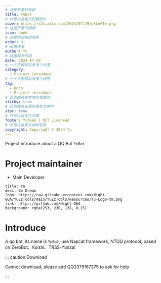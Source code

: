 ```yaml
---
# 这是文章的标题
title: YuBot
# 你可以自定义封面图片
cover: https://s21.ax1x.com/2024/07/29/pkLeFTe.png
# 这是页面的图标
icon: book
# 这是侧边栏的顺序
order: 3
# 设置作者
author: Yu
# 设置写作时间
date: 2024-07-29
# 一个页面可以有多个分类
category:
  - Project introduce
# 一个页面可以有多个标签
tag:
  - Docs
  - Project introduce
# 此页面会在文章列表置顶
sticky: true
# 此页面会出现在星标文章中
star: true
# 你可以自定义页脚
footer: YuTeam | MIT Licensed
# 你可以自定义版权信息
copyright: Copyright © 2024 Yu
---
```


Project introduce about a QQ Bot `YuBot` 

<!-- more -->

# Project maintainer

- Main Developer

```component VPCard
title: Yu
desc: Be Dream
logo: https://raw.githubusercontent.com/Night-GUA/YuEzTools/main/YuEzTools/Resources/Yu-Logo-tm.png
link: https://github.com/Night-GUA
background: rgba(253, 230, 138, 0.15)
```

# Introduce

A qq bot, its name is `YuBot`, use Napcat framework, NTQQ protocol, based on ZeroBot、Koishi、TRSS-Yunzai

::: caution Download

Cannot download, please add QQ3379167375 to ask for help

:::